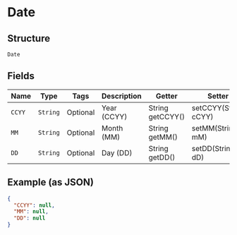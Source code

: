 
# Date

## Structure

`Date`

## Fields

| Name | Type | Tags | Description | Getter | Setter |
|  --- | --- | --- | --- | --- | --- |
| `CCYY` | `String` | Optional | Year (CCYY) | String getCCYY() | setCCYY(String cCYY) |
| `MM` | `String` | Optional | Month (MM) | String getMM() | setMM(String mM) |
| `DD` | `String` | Optional | Day (DD) | String getDD() | setDD(String dD) |

## Example (as JSON)

```json
{
  "CCYY": null,
  "MM": null,
  "DD": null
}
```

